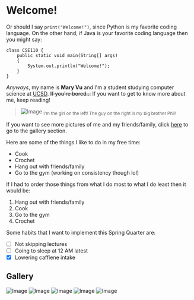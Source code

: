 # Welcome!
Or should I say `print("Welcome!")`, since Python is my favorite coding language. On the other hand, if Java is your favorite coding language then you might say:

```
class CSE110 {
    public static void main(String[] args) 
    {
        System.out.println("Welcome!");
    }
}
```

*Anyways*, my name is **Mary Vu** and I'm a student studying computer science at [UCSD](https://ucsd.edu/). ~~If you're bored...~~ If you want to get to know more about me, keep reading!

> ![Image](Mary-and-Phil.jpg)
> <sub>I'm the girl on the left! The guy on the right is my big brother Phil!</sub>

If you want to see more pictures of me and my friends/family, click [here](#gallery) to go to the gallery section.

Here are some of the things I like to do in my free time:
* Cook
* Crochet
* Hang out with friends/family
* Go to the gym (working on consistency though lol)

If I had to order those things from what I do most to what I do least then it would be:
1. Hang out with friends/family
2. Cook
3. Go to the gym
4. Crochet

Some habits that I want to implement this Spring Quarter are:
- [ ] Not skipping lectures
- [ ] Going to sleep at 12 AM latest
- [x] Lowering caffiene intake

## Gallery
![Image](Mary-and-Phil.jpg)
![Image](Mary-and-Minsung.JPG)
![Image](Mary-and-Julia.jpg)
![Image](picnic.JPG)
![Image](Mary-and-Cousins.JPG)